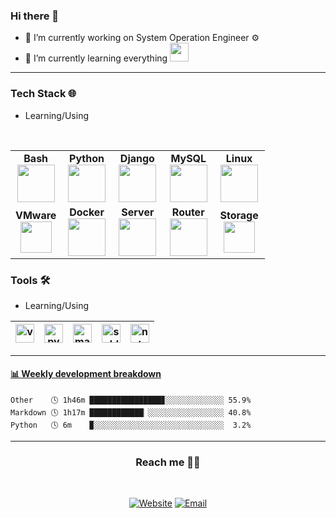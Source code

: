 ### Hi there 👋

- 🔭 I’m currently working on System Operation Engineer ⚙️
- 🌱 I’m currently learning everything <img src="https://media.giphy.com/media/WUlplcMpOCEmTGBtBW/giphy.gif" width="30">

____
### Tech Stack 🌐
- Learning/Using
<p align="center">
<br>
<table>
<tbody align="center">
 <tr>
<td align="center" width="20%">
<span><b><center>Bash</center></b></span> 
<img height=60px src="https://img.icons8.com/clouds/60/000000/console.png"> 
</td>

<td align="center" width="20%">
<span><b><center>Python</center></b></span> 
<img height=60px src="https://img.icons8.com/dusk/60/000000/python.png"> 
</td>

<td align="center" width="20%">
<span><b><center>Django</center></b></span> 
<img height=60px src="https://img.icons8.com/color/60/000000/django.png"> 
</td>

<td align="center" width="20%">
<span><b><center>MySQL</center></b></span> 
<img height=60px src="https://img.icons8.com/ios/60/000000/mysql-logo.png"> 
</td>

<td align="center" width="20%">
<span><b><center>Linux</center></b></span> 
<img height=60px src="https://img.icons8.com/dusk/64/000000/linux.png"> 
</td>
</tr>

<tr>
<td align="center" width="20%">
<span><b><center>VMware</center></b></span> 
<img height=50px src="https://img.icons8.com/color/48/000000/vmware.png"> 
</td>

<td align="center" width="20%">
<span><b><center>Docker</center></b></span> 
<img height=60px src="https://img.icons8.com/dusk/60/000000/docker.png"> 
</td>

<td align="center" width="20%">
<span><b><center>Server</center></b></span> 
<img height=60px src="https://img.icons8.com/color/60/000000/server.png"> 
</td>

<td align="center" width="20%">
<span><b><center>Router</center></b></span> 
<img height=60px src="https://img.icons8.com/color/48/000000/cisco-router.png"> 
</td>

<td align="center" width="20%">
<span><b><center>Storage</center></b></span> 
<img height=50px src="https://img.icons8.com/color/48/000000/storage.png"> 
</td>
</tr>

</tbody>
</table>
</p>

### Tools 🛠️
- Learning/Using

|<img src="https://img.icons8.com/color/48/000000/visual-studio-code-2019.png" alt="vscode logo" width="30">|<img src="https://img.icons8.com/color/48/000000/pycharm.png" alt="pycharm logo" width="30">|<img src="https://img.icons8.com/color/48/000000/markdown.png" alt="markdown logo" width="30">|<img src="https://img.icons8.com/color/48/000000/sublime-text.png" alt="sublime-text logo" width="30">|<img src="https://img.icons8.com/color/48/000000/notepad-plus-plus.png" alt="notepad logo" width="30">|
|---|---|---|---|---|
____

<!-- waka-box start -->
#### <a href="https://gist.github.com/4c6432f21fbb2ccce51dcbffb5abe149" target="_blank">📊 Weekly development breakdown</a>
```text
Other    🕓 1h46m ████████████████▊░░░░░░░░░░░░░ 55.9%
Markdown 🕓 1h17m ████████████▏░░░░░░░░░░░░░░░░░ 40.8%
Python   🕓 6m    ▉░░░░░░░░░░░░░░░░░░░░░░░░░░░░░  3.2%
```
<!-- Powered by https://github.com/YouEclipse/waka-box-go . -->
<!-- waka-box end -->
____
<h3 align="center"> Reach me 🤝🏻  </h3>
<br />
<p align="center">
<a href="https://ecarry.cc/"><img alt="Website" src="https://img.shields.io/badge/Website-ecarry.cc-green?style=flat-square&logo=google-chrome"></a> <a href="mailto:lianshiliang93@gmail.com"><img alt="Email" src="https://img.shields.io/badge/Email-lianshiliang93@gmail.com-red?style=flat-square&logo=gmail"></a>
</p>
